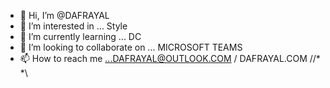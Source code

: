 - 👋 Hi, I’m @DAFRAYAL
- 👀 I’m interested in ... Style
- 🌱 I’m currently learning ... DC
- 💞️ I’m looking to collaborate on ... MICROSOFT TEAMS
- 📫 How to reach me ...DAFRAYAL@OUTLOOK.COM / DAFRAYAL.COM
//*
*\\
